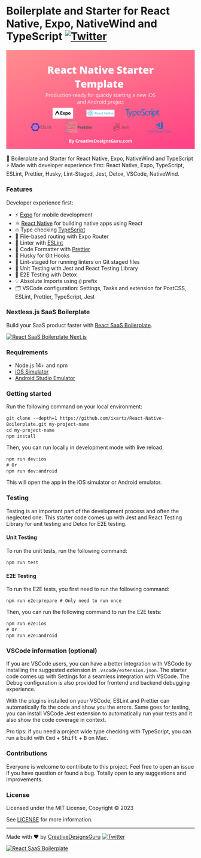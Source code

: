 # Boilerplate and Starter for React Native, Expo, NativeWind and TypeScript [![Twitter](https://img.shields.io/twitter/url/https/twitter.com/cloudposse.svg?style=social&label=Follow%20%40Ixartz)](https://twitter.com/ixartz)

<p align="center">
  <a href="https://creativedesignsguru.com/"><img src="assets/banner.png?raw=true" alt="React Native Starter Template"></a>
</p>

🚀 Boilerplate and Starter for React Native, Expo, NativeWind and TypeScript ⚡️ Made with developer experience first: React Native, Expo, TypeScript, ESLint, Prettier, Husky, Lint-Staged, Jest, Detox, VSCode, NativeWind.

### Features

Developer experience first:

- ⚡ [Expo](https://expo.dev) for mobile development
- ⚛️ [React Native](https://reactnative.dev) for building native apps using React
- 🔥 Type checking [TypeScript](https://www.typescriptlang.org)
- 📁 File-based routing with Expo Router
- 📏 Linter with [ESLint](https://eslint.org)
- 💖 Code Formatter with [Prettier](https://prettier.io)
- 🦊 Husky for Git Hooks
- 🚫 Lint-staged for running linters on Git staged files
- 🦺 Unit Testing with Jest and React Testing Library
- 🧪 E2E Testing with Detox
- 💡 Absolute Imports using `@` prefix
- 🗂 VSCode configuration: Settings, Tasks and extension for PostCSS, ESLint, Prettier, TypeScript, Jest

### Nextless.js SaaS Boilerplate

Build your SaaS product faster with [React SaaS Boilerplate](https://nextlessjs.com).

[![React SaaS Boilerplate Next.js](https://creativedesignsguru.com/assets/images/themes/next-js-saas-starter-kit.jpg)](https://nextlessjs.com)

### Requirements

- Node.js 14+ and npm
- [iOS Simulator](https://docs.expo.dev/workflow/ios-simulator/)
- [Android Studio Emulator](https://docs.expo.dev/workflow/android-studio-emulator/)

### Getting started

Run the following command on your local environment:

```shell
git clone --depth=1 https://github.com/ixartz/React-Native-Boilerplate.git my-project-name
cd my-project-name
npm install
```

Then, you can run locally in development mode with live reload:

```shell
npm run dev:ios
# Or
npm run dev:android
```

This will open the app in the iOS simulator or Android emulator.

### Testing

Testing is an important part of the development process and often the neglected one. This starter code comes up with Jest and React Testing Library for unit testing and Detox for E2E testing.

#### Unit Testing

To run the unit tests, run the following command:

```shell
npm run test
```

#### E2E Testing

To run the E2E tests, you first need to run the following command:

```shell
npm run e2e:prepare # Only need to run once
```

Then, you can run the following command to run the E2E tests:

```shell
npm run e2e:ios
# Or
npm run e2e:android
```

### VSCode information (optional)

If you are VSCode users, you can have a better integration with VSCode by installing the suggested extension in `.vscode/extension.json`. The starter code comes up with Settings for a seamless integration with VSCode. The Debug configuration is also provided for frontend and backend debugging experience.

With the plugins installed on your VSCode, ESLint and Prettier can automatically fix the code and show you the errors. Same goes for testing, you can install VSCode Jest extension to automatically run your tests and it also show the code coverage in context.

Pro tips: if you need a project wide type checking with TypeScript, you can run a build with <kbd>Cmd</kbd> + <kbd>Shift</kbd> + <kbd>B</kbd> on Mac.

### Contributions

Everyone is welcome to contribute to this project. Feel free to open an issue if you have question or found a bug. Totally open to any suggestions and improvements.

### License

Licensed under the MIT License, Copyright © 2023

See [LICENSE](LICENSE) for more information.

---

Made with ♥ by [CreativeDesignsGuru](https://creativedesignsguru.com) [![Twitter](https://img.shields.io/twitter/url/https/twitter.com/cloudposse.svg?style=social&label=Follow%20%40Ixartz)](https://twitter.com/ixartz)

[![React SaaS Boilerplate](https://creativedesignsguru.com/assets/images/themes/next-js-saas-starter-kit.jpg)](https://nextlessjs.com)
